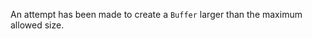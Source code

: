 
An attempt has been made to create a `Buffer` larger than the maximum allowed
size.

<a id="ERR_CANNOT_TRANSFER_OBJECT"></a>
